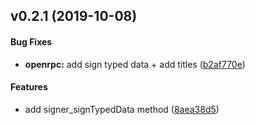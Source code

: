 <a name="v0.2.1"></a>
## v0.2.1 (2019-10-08)


#### Bug Fixes

* **openrpc:**  add sign typed data + add titles ([b2af770e](b2af770e))

#### Features

*   add signer_signTypedData method ([8aea38d5](8aea38d5))



